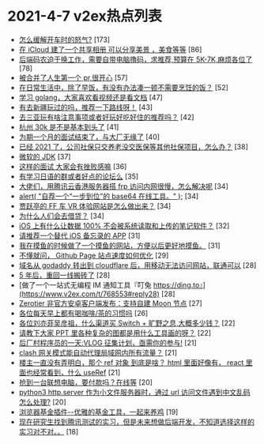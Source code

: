 # 2021-4-7 v2ex热点列表

+ [怎么缓解开车时的怒气?](https://www.v2ex.com/t/768549#reply173) [173]
+ [在 iCloud 建了一个共享相册 可以分享美景 ，美食等等](https://www.v2ex.com/t/768780#reply86) [86]
+ [后端码农迫于换工作，需要自带电脑撸码，求推荐,预算在 5K-7K,麻烦各位了](https://www.v2ex.com/t/768560#reply78) [78]
+ [被合并了人生第一个 pr,很开心](https://www.v2ex.com/t/768587#reply57) [57]
+ [在日常生活中，除了早饭，有没有办法凑一顿不需要烹饪的饭？](https://www.v2ex.com/t/768721#reply52) [52]
+ [学习 golang，大家喜欢看视频还是看文档](https://www.v2ex.com/t/768566#reply47) [47]
+ [有去新疆玩过的吗，推荐一下路线呀！](https://www.v2ex.com/t/768729#reply43) [43]
+ [去三亚玩有啥注意事项或者好玩好吃好住的推荐吗？](https://www.v2ex.com/t/768685#reply42) [42]
+ [杭州 30k 是不是基本到头了](https://www.v2ex.com/t/768569#reply41) [41]
+ [为期一个月的面试结束了，与大厂无缘了](https://www.v2ex.com/t/768638#reply40) [40]
+ [已经 2021 了，公司社保只交养老没交医保等其他社保项目，怎么办？](https://www.v2ex.com/t/768663#reply38) [38]
+ [微软的 JDK](https://www.v2ex.com/t/768565#reply37) [37]
+ [这样的面试 大家会有挫败感嘛](https://www.v2ex.com/t/768603#reply36) [36]
+ [有学习日语的群或者好点的论坛么](https://www.v2ex.com/t/768598#reply35) [35]
+ [大佬们，用腾讯云香港服务器搭 frp 访问内网很慢，怎么解决呢](https://www.v2ex.com/t/768555#reply34) [34]
+ [alert( "自荐一个“一步到位”的 base64 在线工具。" );](https://www.v2ex.com/t/768585#reply34) [34]
+ [贾跃亭的 FF 车 VR 体验网站是怎么做出来？](https://www.v2ex.com/t/768593#reply34) [34]
+ [为什么人们会去借贷？](https://www.v2ex.com/t/768756#reply34) [34]
+ [iOS 上有什么让数据 100% 不会被系统读取和上传的笔记软件？](https://www.v2ex.com/t/768799#reply32) [32]
+ [请推荐一个替代 iOS 备忘录的 APP](https://www.v2ex.com/t/768706#reply31) [31]
+ [我在摸鱼的时候做了一个摸鱼的网站，方便以后更好地摸鱼。](https://www.v2ex.com/t/768727#reply31) [31]
+ [不懂就问， Github Page 站点速度如何优化](https://www.v2ex.com/t/768823#reply29) [29]
+ [域名从 godaddy 转出到 cloudflare 后，用移动无法访问网站，联通可以](https://www.v2ex.com/t/768777#reply28) [28]
+ [5 年后，重回一线搬砖了](https://www.v2ex.com/t/768794#reply28) [28]
+ [做了一个一站式无编程 IM 通知工具『叮兔 https://ding.to』](https://www.v2ex.com/t/768553#reply28) [28]
+ [Zerotier 非官方安卓客户端发布：支持自建 Moon 节点](https://www.v2ex.com/t/768628#reply27) [27]
+ [各位每天早上都有喝咖啡/茶的习惯吗](https://www.v2ex.com/t/768577#reply26) [26]
+ [各位刘亦菲吴彦祖，什么渠道买 Switch + 旷野之息,大概多少钱？](https://www.v2ex.com/t/768791#reply22) [22]
+ [请教下大家 PPT 里各种复杂的图都是用什么工具画的呀？](https://www.v2ex.com/t/768619#reply22) [22]
+ [后厂村程序员的一天:VLOG 征集计划，亟需你的参与!](https://www.v2ex.com/t/768605#reply21) [21]
+ [clash 网关模式能自动代理局域网内所有流量？](https://www.v2ex.com/t/768647#reply21) [21]
+ [楼主一直没有弄明白，那个 ref 对象 到底是啥？ html 里面好像有， react 里面也经常看到，什么 useRef](https://www.v2ex.com/t/768757#reply21) [21]
+ [抢到一台联想电脑，要付款吗？在线等](https://www.v2ex.com/t/768617#reply20) [20]
+ [python3 http.server 作为小文件服务器时，通过 url 访问文件遇到中文乱码怎么处理?](https://www.v2ex.com/t/768671#reply20) [20]
+ [浏览器基金插件--优雅的基金工具，一起来养鸡](https://www.v2ex.com/t/768579#reply19) [19]
+ [现在研究生找到腾讯测试的实习，但是未来想做后端开发，不知道选择这样的实习对不对。。](https://www.v2ex.com/t/768572#reply18) [18]
